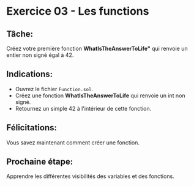 # Exercice 03 - Les functions

## Tâche:

Créez votre première fonction **WhatIsTheAnswerToLife"** qui renvoie un entier non signé égal à 42.

## Indications:

- Ouvrez le fichier `Function.sol`.
- Créez une fonction **WhatIsTheAnswerToLife** qui renvoie un int non signé.
- Retournez un simple 42 à l'intérieur de cette fonction.

## Félicitations:

Vous savez maintenant comment créer une fonction.

## Prochaine étape:

Apprendre les différentes visibilités des variables et des fonctions.
